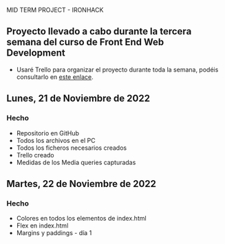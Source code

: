 MID TERM PROJECT - IRONHACK

## Proyecto llevado a cabo durante la tercera semana del curso de Front End Web Development

- Usaré Trello para organizar el proyecto durante toda la semana, podéis consultarlo en [este enlace](https://trello.com/b/FQW0PrE7/midterm-projects).

## Lunes, 21 de Noviembre de 2022

### Hecho

- Repositorio en GitHub
- Todos los archivos en el PC
- Todos los ficheros necesarios creados
- Trello creado
- Medidas de los Media queries capturadas

## Martes, 22 de Noviembre de 2022

### Hecho

- Colores en todos los elementos de index.html
- Flex en index.html
- Margins y paddings - día 1

